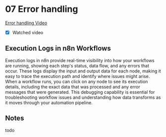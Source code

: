 # 07 Error handling

[Error handling Video](https://www.youtube.com/watch?v=XEUVl3bbMhI&ab_channel=n8n)

- [x] Watched video

## Execution Logs in n8n Workflows

Execution logs in n8n provide real-time visibility into how your workflows are running, showing each step's status, data flow, and any errors that occur. These logs display the input and output data for each node, making it easy to trace the execution path and identify where issues might arise. When a workflow runs, you can click on any node to see its execution details, including the exact data that was processed and any error messages that were generated. This debugging capability is essential for troubleshooting workflow issues and understanding how data transforms as it moves through your automation pipeline.

## Notes

todo
